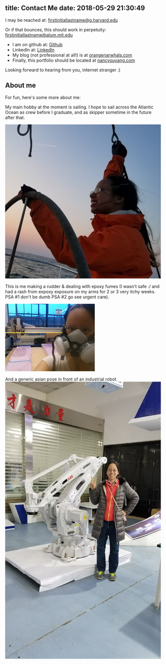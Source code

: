 title: Contact Me
date: 2018-05-29 21:30:49
---

I may be reached at:
firstinitiallastname@g.harvard.edu

Or if that bounces, this should work in perpetuity:
firstinitiallastname@alum.mit.edu

* I am on github at: [Github](https://github.com/nouyang/)
* LinkedIn at: [LinkedIn](https://www.linkedin.com/in/nrobot/)
* My blog (not professional at all!) is at [orangenarwhals.com](http://orangenarwhals.com)
* Finally, this portfolio should be located at [nancyouyang.com](http://nancyouyang.com)

Looking forward to hearing from you, internet stranger :)

## About me
For fun, here's some more about me: 

My main hobby at the moment is sailing. I hope to sail across the Atlantic Ocean
as crew before I graduate, and as skipper sometime in the future after that.

![sailing somewhere near Cape Cod, shortly before sunset](profile_sailing2.jpg)

This is me making a rudder & dealing with epoxy fumes (I wasn't safe :/ and had
a rash from expoxy exposure on my arms for 2 or 3 very itchy weeks. PSA #1 don't
be dumb PSA #2 go see urgent care).

![Hello!](profile_mask.jpg)


And a generic asian pose in front of an industrial robot.
![Peaceful robot](peace2.jpg)
